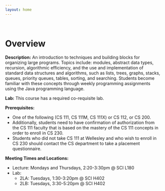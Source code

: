 ```yaml
---
layout: home
---
```



<br/>


# Overview

**Description:** An introduction to techniques and building blocks for organizing large programs. Topics include: modules, abstract data types, recursion, algorithmic efficiency, and the use and implementation of standard data structures and algorithms, such as lists, trees, graphs, stacks, queues, priority queues, tables, sorting, and searching. Students become familiar with these concepts through weekly programming assignments using the Java programming language. 

**Lab:** This course has a required co-requisite lab.

**Prerequisites:**
* One of the following (CS 111, CS 111M,  CS 111X) or CS 112, or CS 200.
* Additionally, students need to have confirmation of authorization from the CS 111 faculty that is based on the mastery of the CS 111 concepts in order to enroll in CS 230.
* Students who did not take CS 111 at Wellesley and who wish to enroll in CS 230 should contact the CS department to take a placement questionnaire.

**Meeting Times and Locations:**
* Lecture: Mondays and Thursdays, 2:20-3:30pm @ SCI L180
* Lab:
  * 2LA: Tuesdays, 1:30-3:20pm @ SCI H402
  * 2LB: Tuesdays, 3:30-5:20pm @ SCI H402

<br/>



